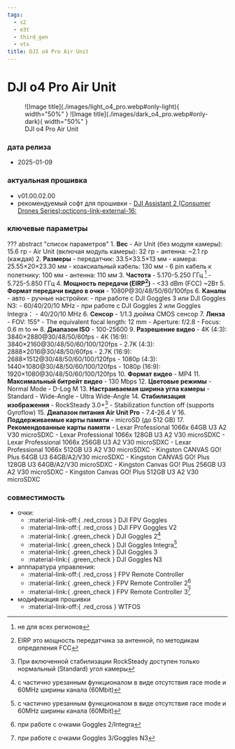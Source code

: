 ```yaml
---
tags:
  - s2
  - e3t
  - third_gen
  - vtx
title: DJI o4 Pro Air Unit
---
```

# DJI o4 Pro Air Unit
<figure markdown="span">
  ![Image title](./images/light_o4_pro.webp#only-light){ width="50%" }
  ![Image title](./images/dark_o4_pro.webp#only-dark){ width="50%" }
  <figcaption>DJI o4 Pro Air Unit</figcaption>
</figure>

### дата релиза
- 2025-01-09

### актуальная прошивка
- v01.00.02.00
- рекомендуемый софт для прошивки - <a href="https://www.dji.com/downloads/softwares/dji-assistant-2-consumer-drones-series" target="_blank">DJI Assistant 2 (Consumer Drones Series):octicons-link-external-16:</a>

### ключевые параметры
??? abstract "список параметров"
    1. **Вес**
        - Air Unit (без модуля камеры): 15.6 гр
        - Air Unit (включая модуль камеры): 32 гр
        - антенна: ~2.1 гр (каждая)
    2. **Размеры**
        - передатчик: 33.5×33.5×13 мм
        - камера: 25.55×20×23.30 мм
        - коаксиальный кабель: 130 мм
        - 6 pin кабель к полетнику: 100 мм
        - антенна: 110 мм
    3. **Частота**
        - 5.170-5.250 ГГц [^1]
        - 5.725-5.850 ГГц
    4. **Мощность передачи (EIRP[^2])**
        - <33 dBm (FCC) ~2Вт
    5. **Формат передачи видео в очки**
        - 1080P@30/48/50/60/100fps
    6. **Каналы**
        - авто
        - ручные настройки:
            - при работе с DJI Goggles 3 или DJI Goggles N3:
            - 60/40/20/10 MHz
            - при работе с DJI Goggles 2 или Goggles Integra：
            - 40/20/10 MHz
    6. **Сенсор**
        - 1/1.3 дюйма CMOS сенсор
    7. **Линза**
        - FOV: 155°
        - The equivalent focal length: 12 mm
        - Aperture: f/2.8
        - Focus: 0.6 m to ∞ 
    8. **Диапазон ISO**
        - 100-25600 
    9. **Разрешение видео**
        - 4K (4:3): 3840×2880@30/48/50/60fps
        - 4K (16:9): 3840×2160@30/48/50/60/100/120fps
        - 2.7K (4:3): 2888×2016@30/48/50/60fps
        - 2.7K (16:9): 2688×1512@30/48/50/60/100/120fps
        - 1080p (4:3): 1440×1080@30/48/50/60/100/120fps
        - 1080p (16:9): 1920×1080@30/48/50/60/100/120fps
    10. **Формат видео**
        - MP4
    11. **Максимальный битрейт видео**
        - 130 Mbps
    12. **Цветовые режимы**
        - Normal Mode
        - D-Log M
    13. **Настраиваемая ширина угла камеры**
        - Standard
        - Wide-Angle
        - Ultra Wide-Angle
    14. **Стабилизация изображения**
        - RockSteady 3.0+[^3]
        - Stabilization function off (supports Gyroflow)
    15. **Диапазон питания Air Unit Pro**
        - 7.4-26.4 V
    16. **Поддерживаемые карты памяти**
        - microSD (до 512 GB)
    17. **Рекомендованные карты памяти**
        - Lexar Professional 1066x 64GB U3 A2 V30 microSDXC
        - Lexar Professional 1066x 128GB U3 A2 V30 microSDXC
        - Lexar Professional 1066x 256GB U3 A2 V30 microSDXC
        - Lexar Professional 1066x 512GB U3 A2 V30 microSDXC
        - Kingston CANVAS GO! Plus 64GB U3 64GB/A2/V30 microSDXC
        - Kingston CANVAS GO! Plus 128GB U3 64GB/A2/V30 microSDXC
        - Kingston Canvas GO! Plus 256GB U3 A2 V30 microSDXC
        - Kingston Canvas GO! Plus 512GB U3 A2 V30 microSDXC

### совместимость
* очки:
    * :material-link-off:{ .red_cross } DJI FPV Goggles
    * :material-link-off:{ .red_cross } DJI FPV Goggles V2
    * :material-link:{ .green_check } DJI Goggles 2[^4]
    * :material-link:{ .green_check } DJI Goggles Integra[^5]
    * :material-link:{ .green_check } DJI Goggles 3
    * :material-link:{ .green_check } DJI Goggles N3
* апппаратура управления:
    * :material-link-off:{ .red_cross } FPV Remote Controller 
    * :material-link:{ .green_check } FPV Remote Controller 2[^6]
    * :material-link:{ .green_check } FPV Remote Controller 3[^7]
* модификация прошивки
    * :material-link-off:{ .red_cross } WTFOS

[^1]: не для всех регионов
[^2]: EIRP это мощность передатчика за антенной, по методикам определения FCC
[^3]: При включенной стабилизации RockSteady доступен только нормальный (Standard) угол камеры
[^4]: с частично урезанным функционалом в виде отсутствия race mode и 60MHz ширины канала (60Mbit) 
[^5]: с частично урезанным функционалом в виде отсутствия race mode и 60MHz ширины канала (60Mbit) 
[^6]: при работе с очками Goggles 2/Integra
[^7]: при работе с очками Goggles 3/Goggles N3